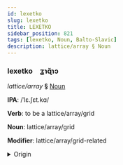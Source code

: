 ```yaml
---
id: lexetko
slug: lexetko
title: LEXETKO
sidebar_position: 821
tags: [lexetko, Noun, Balto-Slavic]
description: lattice/array § Noun
---
```


### lexetko&emsp;<span kind="abugida">ʓɿɋ̆ɿɔ</span>

*lattice/array* **§** [Noun](../../tags/Noun)

**IPA**: /ˈlɛ.ʃɛt.kɑ/

**Verb**: to be a lattice/array/grid

**Noun**: lattice/array/grid

**Modifier**: lattice/array/grid-related

<details>
    <summary>Origin</summary>
    Macedonian решетка rešetka [ˈrɛʃɛtka]<br/>
    <em>Balto-Slavic Language Family</em>
</details>